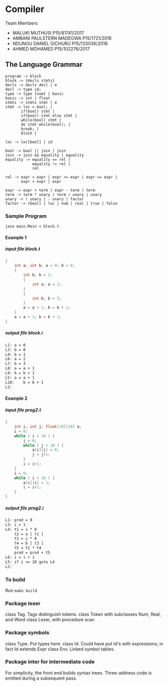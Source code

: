 # Compiler

Team Members

- MALUKI MUTHUSI P15/81741/2017
- AMBANI PAULSTERN MADEGWA P15/1721/2016
- NDUNGU DANIEL GICHURU P15/133036/2018
- AHMED MOHAMED P15/102276/2017

## The Language Grammar

```bnf
program -> block
block -> {decls stmts}
decls -> decls decl | e
decl -> type id;
type -> type [num] | basic
basic -> int | float
stmts -> stmts stmt | e
stmt -> loc = bool; |
       if(bool) stmt |
       if(bool) stmt else stmt |
       while(bool) stmt |
       do stmt while(bool); |
       break; |
       block |

loc -> loc[bool] | id

bool -> bool || join | join
join -> join && equality | equality
equality -> equality == rel |
            equality != rel |
            rel

rel -> expr < expr | expr <= expr | expr >= expr |
       expr > expr | expr

expr -> expr + term | expr - term | term
term -> term * unary | term / unary | unary
unary -> ! unary | - unary | factor
factor -> (bool) | loc | num | real | true | false
```

### Sample Program

`java main.Main < block.t`

#### Example 1

##### input file block.t

```java
{
	int a; int b; a = 0; b = 0;
	{
		int b; b = 1;
		{
			int a; a = 2;
		}
		{
			int b; b = 3;
		}
		a = a + 1; b = b + 1;
	}
	a = a + 1; b = b + 1;
}

```

##### output file block.i

```txt
L1:	a = 0
L3:	b = 0
L4:	b = 1
L6:	a = 2
L7:	b = 3
L8:	a = a + 1
L9:	b = b + 1
L5:	a = a + 1
L10:	b = b + 1
L2:

```

#### Example 2

##### input file prog2.t

```java
{
	int i; int j; float[10][10] a;
	i = 0;
	while ( i < 10 ) {
		j = 0;
		while ( j < 10 ) {
			a[i][j] = 0;
			j = j+1;
		}
		i = i+1;
	}
	i = 0;
	while ( i < 10 ) {
		a[i][i] = 1;
		i = i+1;
	}
}
```

##### output file prog2.i

```txt
L1:	prod = 0
L3:	i = 1
L4:	t1 = i * 8
	t2 = a [ t1 ]
	t3 = i * 8
	t4 = b [ t3 ]
	t5 = t2 * t4
	prod = prod + t5
L6:	i = i + 1
L5:	if i <= 20 goto L4
L2:
```

### To build

Run `make build`

### Package lexer

class Tag. Tags distinguish tokens.
class Token with subclasses Num, Real, and Word
class Lexer, with procedure scan

### Package symbols

class Type. Put types here.
class Id. Could have put Id's with expressions; in fact Id extends Expr
class Env. Linked symbol tables.

### Package inter for intermediate code

For simplicity, the front end builds syntax trees. Three-address code is
emitted during a subsequent pass.
